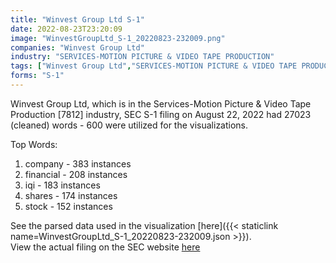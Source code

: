 ```yaml
---
title: "Winvest Group Ltd S-1"
date: 2022-08-23T23:20:09
image: "WinvestGroupLtd_S-1_20220823-232009.png"
companies: "Winvest Group Ltd"
industry: "SERVICES-MOTION PICTURE & VIDEO TAPE PRODUCTION"
tags: ["Winvest Group Ltd","SERVICES-MOTION PICTURE & VIDEO TAPE PRODUCTION","08-22-2022","S-1"]
forms: "S-1"
---
```

Winvest Group Ltd, which is in the Services-Motion Picture & Video Tape Production [7812] industry, SEC S-1 filing on August 22, 2022 had 27023 (cleaned) words - 600 were utilized for the visualizations.

Top Words:
1. company - 383 instances
2. financial - 208 instances
3. iqi - 183 instances
4. shares - 174 instances
5. stock - 152 instances


See the parsed data used in the visualization [here]({{< staticlink name=WinvestGroupLtd_S-1_20220823-232009.json >}}).  
View the actual filing on the SEC website [here](https://www.sec.gov/Archives/edgar/data/1558740/0001829126-22-016047.txt)